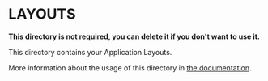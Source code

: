 # LAYOUTS

**This directory is not required, you can delete it if you don't want to use it.**

This directory contains your Application Layouts.

More information about the usage of this directory in [the documentation](https://nuxtjs.org/guide/views#layouts).
<template>
  <v-container class="pl46 entire">
    <v-layout row wrap>
      <v-flex xs12 md8 class="fix-card">
        <v-carousel hide-delimiters hide-controls style="margin-bottom: 50px;">
          <v-carousel-item v-for="(img,i) in hospitalPackgageInfo[0].packages[0].images" :key="i" :src="img.img"></v-carousel-item>
        </v-carousel>
<affix class="sidebar-menu" relative-element-selector="#example-content" :offset="{ top: 60, bottom: 0 }" :scroll-affix="true">
<scrollactive class="menu-list" :offset="120" bezier-easing-value=".5,0,.35,1" :scrollOffset="60" >
  <a href="#services">Services Included</a>
  <a href="#schedule">Daily Schedule</a>
  <a href="#amenities">Amenities</a></scrollactive>
        <!-- <v-toolbar class="package-toolbar">
          <v-toolbar-items id="secondaryTab">
            <v-btn flat class="btns" >Overview</v-btn>
            <v-btn class="btns" flat >Services Included</v-btn>
            <v-btn class="btns" flat >Daily Schedule</v-btn>
            <v-btn class="btns" flat >Amenities</v-btn>
            <v-btn class="btns" flat >How to get there</v-btn>
            <v-btn class="btns" flat >Cancellation Policy</v-btn>
            <v-btn class="btns" flat >Reviews</v-btn>
          </v-toolbar-items>
        </v-toolbar> -->
        </affix>
<v-divider></v-divider>
<div id="example-content">
        <section class="overview mt-20" id="1">
          <h1 class="mb-20 headline">{{hospitalPackgageInfo[0].packages[0].packageTitle}} at {{hospitalPackgageInfo[0].hospitalName}} </h1>
          <p class="display-8 mb-20">{{hospitalPackgageInfo[0].packages[0].packageDescription}}</p>
           <h2 class="mb-20 headline"> About {{hospitalPackgageInfo[0].hospitalName}} </h2>
           <p>{{hospitalPackgageInfo[0].hospitalData.hospitalDescription}}</p>
        </section>
        <v-divider></v-divider>
        <section id="services" class="amenities mt-20 mb-20">
          <h3 class="mb-20 headline">Services Included</h3>
          <div class="amenity-sub">

            <ul class="collection">

                <li v-for="(service, key) in hospitalPackgageInfo[0].packages[0].services"  :key="key">
                  <span class="fa-li"><i class="fas fa-check-square"></i></span>
                {{service.itemDescription}}
                </li>

            </ul>

          </div>
        </section>
        <v-divider></v-divider>
        <section id="schedule" class="amenities mt-20 mb-20">
          <h3 class="mb-20 headline">Daily Schedule</h3>
          <div class="amenity-sub">

            <ul >

                <li  v-for="(service, key) in hospitalPackgageInfo[0].packages[0].dailyschedule"  :key="key">

                  {{service.scheduleDesc}}
                </li>

            </ul>

          </div>
        </section>
        <v-divider></v-divider>



        <section id="amenities" class="amenities mt-20">
          <h3 class="mb-20 headline">Amenities</h3>
          <div class="amenity-sub">
            <!-- <h3 class="subheading mb-20">Featured</h3> -->
            <ul class="amenities-list">
              <template v-for="(value, key) in hospitalPackgageInfo[0].amenities">
                <li class="amenity-single pb-16" :key="key" v-if="value">
                  <span class="faicon">
                    <font-awesome-icon :icon="amenityIcon(key)" />
                  </span>
                  <div class="amenity-content">{{getKey(key)}}</div>
                </li>
              </template>
            </ul>

          </div>
        </section>
        <v-divider></v-divider>
         <section id="5" class="amenities mt-20 mb-20">

          <h3 class="mb-20 headline">How to get there</h3>
          <div >

           <v-card

    color="#eeeeee"

    max-width="300"
  >
  <v-card-title primary-title>
          <div>
            <div class="headline"><font-awesome-icon :icon='["fas", "plane-departure"]'/> {{hospitalPackgageInfo[0].address.airportdetail.airportCode}}</div>
            <span >{{hospitalPackgageInfo[0].address.airportdetail.airportName}}</span>
            <div>{{hospitalPackgageInfo[0].address.airportdetail.airportdistance}}</div>
          </div>
        </v-card-title>

<v-divider></v-divider>
    <v-card-actions v-if="hospitalPackgageInfo[0].address.airportdetail.airportTransfer === 'Yes'">
      <v-list-tile class="grow">

        <v-list-tile-content>
          <v-list-tile-title> <font-awesome-icon :icon='["fas", "check"]'/> Transfer Included</v-list-tile-title>
        </v-list-tile-content>
      </v-list-tile>
    </v-card-actions>
    <v-card-actions v-else>
      <v-list-tile class="grow">

        <v-list-tile-content>
          <v-list-tile-title> <strong>Airport Transport at extra: {{hospitalPackgageInfo[0].address.airportdetail.airportTransfercost}}</strong> </v-list-tile-title>
        </v-list-tile-content>
      </v-list-tile>
    </v-card-actions>
  </v-card>

          </div>
        </section>
        <v-divider></v-divider>
        <section id="6" class="reviews mt-20" >
          <h4 class="mb-20 headline">Cancellation Policy</h4>
          <p>{{hospitalPackgageInfo[0].hospitalData.cancellationPolicy}}</p>
        </section>
         <v-divider></v-divider>
        <section class="reviews mt-20" id="7">
          <h4 class="mb-20 headline">Reviews</h4>
          <v-list three-line>
            <template v-for="(review, index) in hospitalPackgageInfo[0].packages[0].reviews">
              <v-list-tile :key="review.customerName" avatar ripple>
                <v-list-tile-content>
                  <v-list-tile-title>{{ review.customerName }}</v-list-tile-title>
                  <v-list-tile-sub-title class="text--primary">{{ review.comments }}</v-list-tile-sub-title>
                  <!-- <v-list-tile-sub-title>{{ review.subtitle }}</v-list-tile-sub-title> -->
                  <v-rating
                  class="review-rating hidden-md-and-up"
                    v-model="review.rating"
                    readonly
                    background-color="orange lighten-3"
                    color="orange"
                    small
                  ></v-rating>
                </v-list-tile-content>

                <v-list-tile-action>
                  <v-list-tile-action-text>{{ dateConv(review.date) }}</v-list-tile-action-text>
                  <v-rating
                  class="review-rating hidden-sm-and-down"
                    v-model="review.rating"
                    readonly
                    background-color="orange lighten-3"
                    color="orange"
                    small
                  ></v-rating>
                </v-list-tile-action>
              </v-list-tile>
              <v-divider
              class="mt-10"
                v-if="index + 1 < hospitalPackgageInfo[0].packages[0].reviews.length"
                :key="index"
              ></v-divider>
            </template>
          </v-list>
        </section>
        </div>
      </v-flex>
      <v-flex md3 class="hidden-sm-and-down" style="margin-left: 10px;">
          <BookCard top="20" :hospitalBook="hospitalPackgageInfo[0]" :scroll-y="scrollY" :countrySpecifics="countryInfo? countryInfo : getCountrySpecifics"/>

      </v-flex>
    </v-layout>
  </v-container>
</template>

<script>
import { mapGetters } from "vuex";
import axios from "axios";
import { setTimeout } from "timers";

import BookCard from "@/components/BookCard"
export default {
  data() {
    return {
      scrollY: null
    }
  },
  async asyncData({ params, query, error }) {
    let hospPackRes = await axios({
      method: "get",
      url:
        "https://www.medinovita.com/api/v1/ayurvedapackagebyid/meditrip?packageid=" +
        params.packageId,
      headers: {
        "x-access-token":
          "eyJhbGciOiJIUzI1NiIsInR5cCI6IkpXVCJ9.eyJwYXlsb2FkIjoiVG9rZW5Ub0F1dGhlbnRpY2F0ZU1lZGlub3ZpdGFVc2VyIiwiaWF0IjoxNTA4MDQ0OTMwfQ.cZ3pCte1guE8KQkjd1KfY_bLJ-gOatJm2xlwyiLGAl4",
        Authorization: "Basic bGliaW46bGliaW4=",
        "Content-Type": "application/json"
      }
    })
   if (process.server) {
     console.log("in server packId")
     var countryRes = await axios.get('https://ssl.geoplugin.net/json.gp?k=2c9b4cbf8c7d1a59&base_currency=INR')
     console.log("countryRes in packId: ", countryRes.data)

   }
    return {
       hospitalPackgageInfo: hospPackRes.data,
       countryInfo: {countryCode: countryRes.data.geoplugin_countryCode,
             currencyCode: countryRes.data.geoplugin_currencyCode,
             currencySymbol: countryRes.data.geoplugin_currencySymbol,
             radius: countryRes.data.geoplugin_currencyConverter}
    }
  },

  beforeCreate() {
       if (process.browser) {
   console.log("in packageid process.browser")
   /*if(!localStorage){dispatch action}
   else {set state to localstorsge}
   */
  if(localStorage.getItem('countryCode')) {
    console.log("localstorage set ")
    this.$store.commit('userLocation/reInitialiseState');
    //this.$store.state.userLocation.countrySpecifics = JSON.parse(localStorage.getItem('countryCode'))
  }
  else {
    console.log("no localstorage set")
     this.$store.dispatch('userLocation/countryDetails');
  }

 }
  },
  mounted() {
    window.addEventListener('scroll', (event) => {
      this.scrollY = Math.round(window.scrollY);
    });
//   var header = document.getElementById("secondaryTab");
// var btns = header.getElementsByClassName("btns");
// for (var i = 0; i < btns.length; i++) {
//   btns[i].addEventListener("click", function() {
//   var current = document.getElementsByClassName("active");
//   if (current.length > 0) {
//     current[0].className = current[0].className.replace(" active", "");
//   }
//   this.className += " active";
//   });
// }
  },

  components: {

    BookCard
  },

  computed: {
    ...mapGetters({
      getCountrySpecifics: 'userLocation/getCountryDetails',
    })
  },
  methods: {
    scrollTo(id) {
      var elm = document.getElementById(id);
      elm.scrollIntoView({
        behavior: "smooth",
        block: "start"
      });
      // setTimeout(() => {
      //   window.scrollBy(0, -90);
      // }, 1000);

    },
    dateConv(timeStamp) {
      const timeVar = new Date(timeStamp);
      console.log(typeof timeVar);
      return timeVar.toLocaleDateString();
    },
    amenityIcon(amenity) {
      switch (amenity) {
        case "wifi":
          return ["fas", "wifi"];
          break;
        case "airconditioning":
          return ["fas", "thermometer-empty"];
          break;
        case "environmentalfriendly":
          return ["fas", "leaf"];
          break;
        case "translator":
          return ["fas", "sign-language"];
          break;
        case "pool":
          return ["fas", "swimmer"];
          break;
        default:
          return;
      }
    },
    getKey(key) {
      switch(key) {
        case "airconditioning" :
          return "Air Conditioning";
          break;
        case "environmentalfriendly":
          return "Eco Friendly";
          break;
        default:
          return key;

      }
    }
  }
}
</script>
<style scoped>
.a-box {

  height: 5rem;
  width: 5rem;
  border: 2px solid blue;

}
/* .fix-card{
  position: relative;
} */
.entire {
  font-size: 16px;
}
.pl46 {
  padding-left: 46px;
}
.package-toolbar {
  /* position: sticky; */
  top: 0;
  background-color: #FAFAFA!important;
  z-index: 100;
}

.v-btn{
  padding: 0 14px;
}
.amenities-list {
  margin-left: 24px;
  margin-right: 24px;

}
.headline {
   font: 500 13px/1.7 "Open Sans",Arial,sans-serif;

}

@media screen and (min-width: 688px) {
  .amenities-list {
    column-count: 3;
  column-gap: 32px;
  }
}
.list-unstyled {
  list-style: none;
  padding-left: 0px;
}
.amenity-single {
  display: flex;
  break-inside: avoid;
  page-break-inside: avoid;
}
.pb-16 {
  padding-bottom: 16px;
}

.amenity-content {
  display: inline-block;
  flex: 1;
}
.theme--light.v-toolbar{
  background-color: inherit;
  box-shadow: none;
}


</style>
